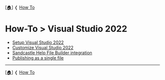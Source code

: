 [[🏠︎](../README.md)] ❬ [How To](./README.md)



# How-To > Visual Studio 2022

* [Setup Visual Studio 2022](./setup-vs2022/README.md)
* [Customize Visual Studio 2022](./customize-vs2022/README.md)
* [Sandcastle Help File Builder integration](./shfb/README.md)
* [Publishing as a single file](./publish/README.md)

***

[[🏠︎](../README.md)] ❬ [How To](./README.md)
